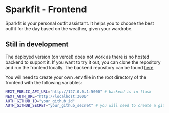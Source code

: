 # Sparkfit - Frontend

Sparkfit is your personal outfit assistant. It helps you to choose the best outfit for the day based on the weather, given your wardrobe.

## Still in development

The deployed version (on vercel) does not work as there is no hosted backend to support it. If you want to try it out, you can clone the repository and run the frontend locally. The backend repository can be found [here](https://github.com/apolyeti/sparkfit-backend)

You will need to create your own .env file in the root directory of the frontend with the following variables:

```bash
NEXT_PUBLIC_API_URL="http://127.0.0.1:5000" # backend is in flask
NEXT_AUTH_URL="http://localhost:3000"
AUTH_GITHUB_ID="your_github_id"
AUTH_GITHUB_SECRET="your_github_secret" # you will need to create a github oauth app
```
